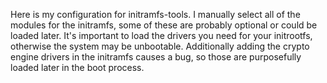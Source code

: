 Here is my configuration for initramfs-tools. I manually select all of the
modules for the initramfs, some of these are probably optional or could be
loaded later. It's important to load the drivers you need for your initrootfs,
otherwise the system may be unbootable. Additionally adding the crypto engine
drivers in the initramfs causes a bug, so those are purposefully loaded later
in the boot process.
